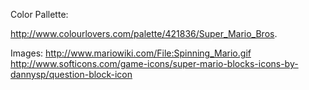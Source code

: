 Color Pallette:

http://www.colourlovers.com/palette/421836/Super_Mario_Bros.

Images:
http://www.mariowiki.com/File:Spinning_Mario.gif
http://www.softicons.com/game-icons/super-mario-blocks-icons-by-dannysp/question-block-icon
